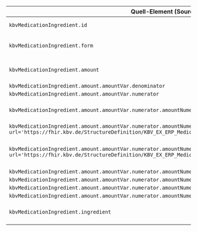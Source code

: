 | Quell-Element (Source) | Ziel-Element (Target) | Beschreibung |
|------------------------|-----------------------|--------------|
| `kbvMedicationIngredient.id` | `bfarmMedication.id` | Copies the Medication Id |
| `kbvMedicationIngredient.form` | `bfarmMedication.form` | Copies the Medication Form |
| `kbvMedicationIngredient.amount` | `bfarmMedication.amount` | Copies the Medication Amount |
| `kbvMedicationIngredient.amount.amountVar.denominator` | `bfarmMedication.amount.tgtAmountVar.denominator` |  |
| `kbvMedicationIngredient.amount.amountVar.numerator` | `bfarmMedication.amount.tgtAmountVar.numerator` |  |
| `kbvMedicationIngredient.amount.amountVar.numerator.amountNumeratorVar.extension` | `bfarmMedication.amount.tgtAmountVar.numerator.tgtAmountNumeratorVar.extension` | Copies the Medication Extensions |
| `kbvMedicationIngredient.amount.amountVar.numerator.amountNumeratorVar.extension.amountNumExtVar [where url='https://fhir.kbv.de/StructureDefinition/KBV_EX_ERP_Medication_PackagingSize']` | `bfarmMedication.amount.tgtAmountVar.numerator.tgtAmountNumeratorVar.extension.tgtAmountNumExtVar.url` |  |
| `kbvMedicationIngredient.amount.amountVar.numerator.amountNumeratorVar.extension.amountNumExtVar [where url='https://fhir.kbv.de/StructureDefinition/KBV_EX_ERP_Medication_PackagingSize'].amountNumExtVar.value` | `bfarmMedication.amount.tgtAmountVar.numerator.tgtAmountNumeratorVar.extension.tgtAmountNumExtVar.url.tgtAmountNumExtVar.value` | Copies the the value for each Extension |
| `kbvMedicationIngredient.amount.amountVar.numerator.amountNumeratorVar.value` | `bfarmMedication.amount.tgtAmountVar.numerator.tgtAmountNumeratorVar.value` |  |
| `kbvMedicationIngredient.amount.amountVar.numerator.amountNumeratorVar.unit` | `bfarmMedication.amount.tgtAmountVar.numerator.tgtAmountNumeratorVar.unit` |  |
| `kbvMedicationIngredient.amount.amountVar.numerator.amountNumeratorVar.system` | `bfarmMedication.amount.tgtAmountVar.numerator.tgtAmountNumeratorVar.system` |  |
| `kbvMedicationIngredient.amount.amountVar.numerator.amountNumeratorVar.code` | `bfarmMedication.amount.tgtAmountVar.numerator.tgtAmountNumeratorVar.code` |  |
| `kbvMedicationIngredient.ingredient` | `bfarmMedication.ingredient` | Copies the Medication Ingredient |

